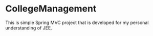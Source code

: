 # CollegeManagement
This is simple Spring MVC project that is developed for my personal understanding of JEE.
